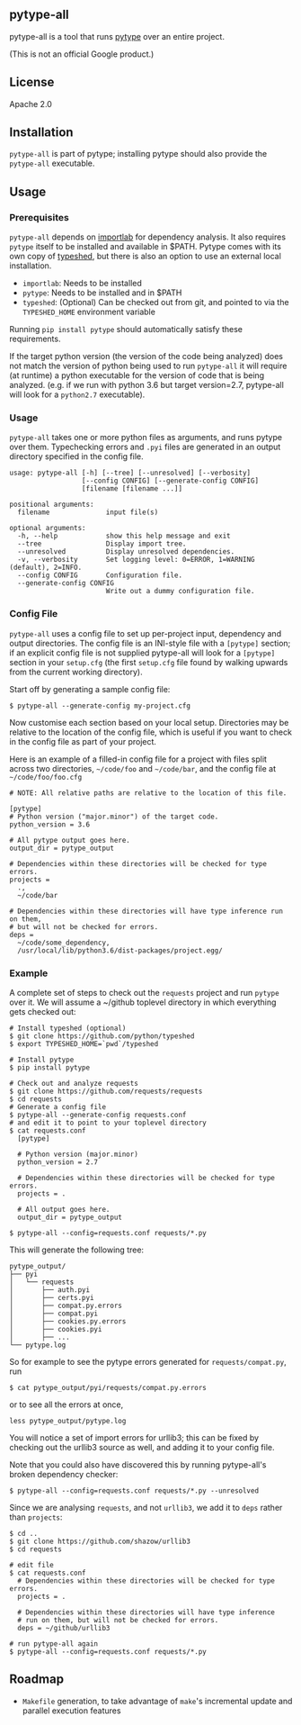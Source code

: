 ## pytype-all

pytype-all is a tool that runs [pytype](https://github.com/google/pytype) over an entire project.

(This is not an official Google product.)

## License
Apache 2.0

## Installation

`pytype-all` is part of pytype; installing pytype should also provide the
`pytype-all` executable.

## Usage

### Prerequisites
`pytype-all` depends on [importlab](https://github.com/google/importlab) for
dependency analysis. It also requires `pytype` itself to be installed and
available in $PATH. Pytype comes with its own copy of
[typeshed](https://github.com/python/typeshed), but there is also an option
to use an external local installation.

* `importlab`: Needs to be installed
* `pytype`: Needs to be installed and in $PATH
* `typeshed`: (Optional) Can be checked out from git, and pointed to via
  the `TYPESHED_HOME` environment variable

Running `pip install pytype` should automatically satisfy these requirements.

If the target python version (the version of the code being analyzed) does not
match the version of python being used to run `pytype-all` it will require (at
runtime) a python executable for the version of code that is being analyzed.
(e.g. if we run with python 3.6 but target version=2.7, pytype-all will look for
a `python2.7` executable).

### Usage

`pytype-all` takes one or more python files as arguments, and runs pytype over
them. Typechecking errors and `.pyi` files are generated in an output directory
specified in the config file.

```
usage: pytype-all [-h] [--tree] [--unresolved] [--verbosity]
                  [--config CONFIG] [--generate-config CONFIG]
                  [filename [filename ...]]

positional arguments:
  filename              input file(s)

optional arguments:
  -h, --help            show this help message and exit
  --tree                Display import tree.
  --unresolved          Display unresolved dependencies.
  -v, --verbosity       Set logging level: 0=ERROR, 1=WARNING (default), 2=INFO.
  --config CONFIG       Configuration file.
  --generate-config CONFIG
                        Write out a dummy configuration file.
```

### Config File

`pytype-all` uses a config file to set up per-project input, dependency and
output directories. The config file is an INI-style file with a `[pytype]`
section; if an explicit config file is not supplied pytype-all will look for a
`[pytype]` section in your `setup.cfg` (the first `setup.cfg` file found by
walking upwards from the current working directory).

Start off by generating a sample config file:
```
$ pytype-all --generate-config my-project.cfg
```

Now customise each section based on your local setup. Directories may be
relative to the location of the config file, which is useful if you want to
check in the config file as part of your project.

Here is an example of a filled-in config file for a project with files split
across two directories, `~/code/foo` and `~/code/bar`, and the config file at
`~/code/foo/foo.cfg`

```
# NOTE: All relative paths are relative to the location of this file.

[pytype]
# Python version ("major.minor") of the target code.
python_version = 3.6

# All pytype output goes here.
output_dir = pytype_output

# Dependencies within these directories will be checked for type errors.
projects =
  .,
  ~/code/bar

# Dependencies within these directories will have type inference run on them,
# but will not be checked for errors.
deps =
  ~/code/some_dependency,
  /usr/local/lib/python3.6/dist-packages/project.egg/
```

### Example

A complete set of steps to check out the `requests` project and run `pytype` over it. We will assume a ~/github toplevel directory in which everything gets checked out:

```
# Install typeshed (optional)
$ git clone https://github.com/python/typeshed
$ export TYPESHED_HOME=`pwd`/typeshed

# Install pytype
$ pip install pytype

# Check out and analyze requests
$ git clone https://github.com/requests/requests
$ cd requests
# Generate a config file
$ pytype-all --generate-config requests.conf
# and edit it to point to your toplevel directory
$ cat requests.conf
  [pytype]

  # Python version (major.minor)
  python_version = 2.7

  # Dependencies within these directories will be checked for type errors.
  projects = .

  # All output goes here.
  output_dir = pytype_output

$ pytype-all --config=requests.conf requests/*.py
```

This will generate the following tree:

```
pytype_output/
├── pyi
│   └── requests
│       ├── auth.pyi
│       ├── certs.pyi
│       ├── compat.py.errors
│       ├── compat.pyi
│       ├── cookies.py.errors
│       ├── cookies.pyi
│       ├── ...
└── pytype.log
```

So for example to see the pytype errors generated for `requests/compat.py`, run

```
$ cat pytype_output/pyi/requests/compat.py.errors
```

or to see all the errors at once,

```
less pytype_output/pytype.log
```

You will notice a set of import errors for urllib3; this can be fixed by
checking out the urllib3 source as well, and adding it to your config file.

Note that you could also have discovered this by running pytype-all's broken
dependency checker:
```
$ pytype-all --config=requests.conf requests/*.py --unresolved
```

Since we are analysing `requests`, and not `urllib3`, we add it to `deps` rather
than `projects`:

```
$ cd ..
$ git clone https://github.com/shazow/urllib3
$ cd requests

# edit file
$ cat requests.conf
  # Dependencies within these directories will be checked for type errors.
  projects = .

  # Dependencies within these directories will have type inference
  # run on them, but will not be checked for errors.
  deps = ~/github/urllib3

# run pytype-all again
$ pytype-all --config=requests.conf requests/*.py
```

## Roadmap

* `Makefile` generation, to take advantage of `make`'s incremental update and
  parallel execution features
